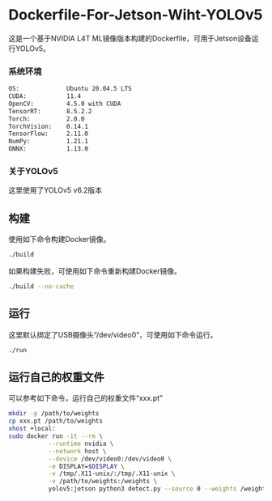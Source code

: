 # Dockerfile-For-Jetson-Wiht-YOLOv5

这是一个基于NVIDIA L4T ML镜像版本构建的Dockerfile，可用于Jetson设备运行YOLOv5。

### 系统环境

``` txt
OS:             Ubuntu 20.04.5 LTS
CUDA:           11.4
OpenCV:         4.5.0 with CUDA
TensorRT:       8.5.2.2
Torch:          2.0.0
TorchVision:    0.14.1
TensorFlow:     2.11.0
NumPy:          1.21.1
ONNX:           1.13.0
```

### 关于YOLOv5

这里使用了YOLOv5 v6.2版本

## 构建

使用如下命令构建Docker镜像。

```bash
./build
```

如果构建失败，可使用如下命令重新构建Docker镜像。

```bash
./build --no-cache
```

## 运行

这里默认绑定了USB摄像头“/dev/video0”，可使用如下命令运行。

```bash
./run
```

## 运行自己的权重文件

可以参考如下命令，运行自己的权重文件“xxx.pt”
```bash
mkdir -p /path/to/weights
cp xxx.pt /path/to/weights
xhost +local:
sudo docker run -it --rm \
           --runtime nvidia \
           --network host \
           --device /dev/video0:/dev/video0 \
           -e DISPLAY=$DISPLAY \
           -v /tmp/.X11-unix/:/tmp/.X11-unix \
           -v /path/to/weights:/weights \
           yolov5:jetson python3 detect.py --source 0 --weights /weights/xxx.pt
```

